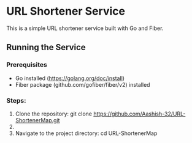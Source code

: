 # URL Shortener Service
This is a simple URL shortener service built with Go and Fiber.
## Running the Service
### Prerequisites
- Go installed (https://golang.org/doc/install)
- Fiber package (github.com/gofiber/fiber/v2) installed

### Steps:
1. Clone the repository:
 git clone https://github.com/Aashish-32/URL-ShortenerMap.git
2.
3. Navigate to the project directory:
cd URL-ShortenerMap

